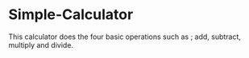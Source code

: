 # Simple-Calculator
 This calculator does the four basic operations such as ; add, subtract, multiply and divide.
